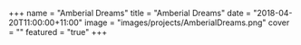 +++
name = "Amberial Dreams"
title = "Amberial Dreams"
date = "2018-04-20T11:00:00+11:00"
image = "images/projects/AmberialDreams.png"
cover = ""
featured = "true"
+++